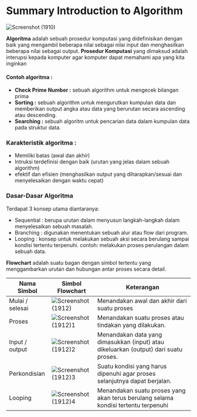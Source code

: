# Summary Introduction to Algorithm

![Screenshot (1910)](https://github.com/putridia/de_putri-dia-lestari/assets/120665019/41b05ab5-8d16-4490-89a2-477469e47a00)

**Algoritma** adalah sebuah prosedur komputasi yang didefinisikan dengan baik yang mengambil beberapa nilai sebagai nilai input dan menghasilkan beberapa nilai sebagai output. **Prosedur Komputasi** yang dimaksud adalah interupsi kepada komputer agar komputer dapat memahami apa yang kita inginkan

#### Contoh algoritma : 
- **Check Prime Number :** sebuah algorithm untuk mengecek bilangan prima 
- **Sorting :** sebuah algorithm untuk mengurutkan kumpulan data dan memberikan output angka atau data yang berurutan secara ascending atau descending.
- **Searching :** sebuah algoritm untuk pencarian data dalam kumpulan data pada struktur data.

### Karakteristik algoritma : 
- Memiliki batas (awal dan akhir) 
- Intruksi terdefinisi dengan baik (urutan yang jelas dalam sebuah algorithm)
- efektif dan efisien (menghasilkan output yang diharapkan/sesuai dan menyelesaikan dengan waktu cepat)

### Dasar-Dasar Algoritma   
Terdapat 3 konsep utama diantaranya: 
- Sequential : berupa urutan dalam menyusun langkah-langkah dalam menyelesaikan sebuah masalah.
- Branching : digunakan menentukan sebuah alur atau flow dari program.
- Looping : konsep untuk melakukan sebuah aksi secara berulang sampai kondisi tertentu terpenuhi. contoh: melakukan proses perulangan dalam sebuah data.

**Flowchart** adalah suatu bagan dengan simbol tertentu yang menggambarkan urutan dan hubungan antar proses secara detail.

| Nama Simbol  | Simbol Flowchart | Keterangan | 
| ------------ | ---------------- | ---------- |
| Mulai / selesai | ![Screenshot (1912)](https://github.com/putridia/de_putri-dia-lestari/assets/120665019/95f49dc1-aadc-4946-aaff-601e1d993c3e) | Menandakan awal dan akhir dari suatu proses |
| Proses | ![Screenshot (1912)1](https://github.com/putridia/de_putri-dia-lestari/assets/120665019/561d1177-a7c2-4251-8da8-e22489eccdfa) | Menandakan suatu proses atau tindakan yang dilakukan. |
| Input / output  | ![Screenshot (1912)2](https://github.com/putridia/de_putri-dia-lestari/assets/120665019/1f1451b5-5716-4609-92d6-aeb6927a8c24) | Menandakan data yang dimasukkan (input) atau dikeluarkan (output) dari suatu proses. |
| Perkondisian    | ![Screenshot (1912)3](https://github.com/putridia/de_putri-dia-lestari/assets/120665019/eedf66bb-26cc-49e3-b663-7e8bb6226004) | Suatu kondisi yang harus dipenuhi agar proses selanjutnya dapat berjalan. |
| Looping | ![Screenshot (1912)4](https://github.com/putridia/de_putri-dia-lestari/assets/120665019/a35e6426-8563-46d7-9dfe-14ba16d4eaf6) |  Menandakan suatu proses yang akan terus berulang selama kondisi tertentu terpenuhi |
